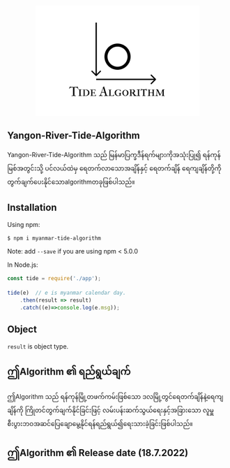 <p align="center">
    <img src="https://github.com/Nandakyawwin/Yangon-River-Tide-Algorithm/blob/main/tide.png"><br/>
</p>

## Yangon-River-Tide-Algorithm

Yangon-River-Tide-Algorithm သည် မြန်မာပြက္ခဒီန်ရက်များကိုအသုံးပြု၍ ရန်ကုန်မြစ်အတွင်းသို့ ပင်လယ်ထဲမှ ရေတက်လာသောအချိန်နှင့် ရေတက်‌ချိန် ရေကျချိန်တို့ကို တွက်ချက်ပေးနိုင်သောalgorithmတခုဖြစ်ပါသည်။


## Installation

Using npm:
```shell
$ npm i myanmar-tide-algorithm
```
Note: add `--save` if you are using npm < 5.0.0

In Node.js:

```js
const tide = require('./app');

tide(e)  // e is myanmar calendar day.
    .then(result => result)
    .catch((e)=>console.log(e.msg));
```


## Object

`result` is object type.


## ဤAlgorithm ၏ ရည်ရွယ်ချက်

ဤAlgorithm သည် ရန်ကုန်မြို့တဖက်ကမ်းဖြစ်သော ဒလမြို့တွင်ရေတက်ချိန်နဲ့ရေကျချိန်ကို ကြိုတင်တွက်ချက်နိုင်ခြင်းဖြင့် လမ်းပန်းဆက်သွယ်ရေးနှင့်အခြားသော လူမှူစီးပွားဘဝအဆင်ပြေချောမွေ့နိုင်ရန်ရည်ရွယ်၍ရေးသားခဲ့ခြင်းဖြစ်ပါသည်။

## ဤAlgorithm ၏ Release date (18.7.2022)
